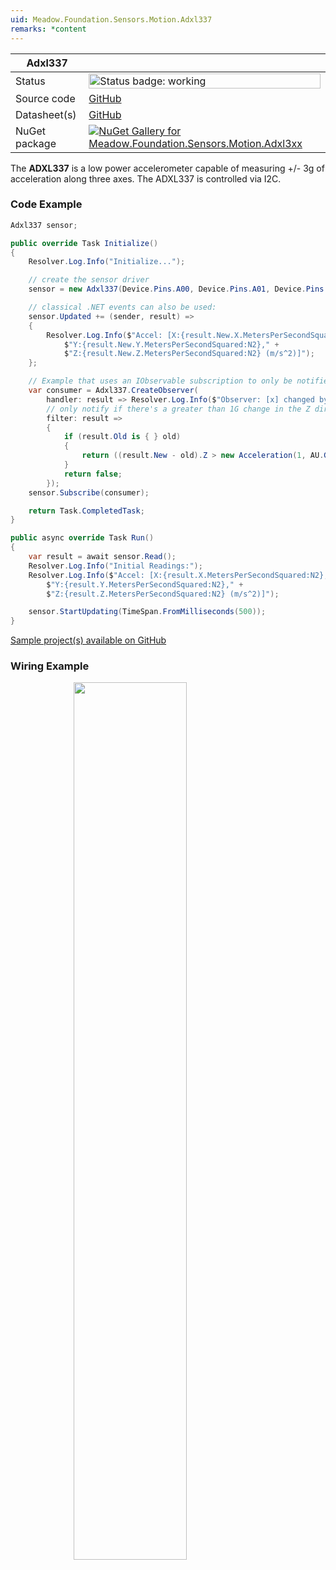 ```yaml
---
uid: Meadow.Foundation.Sensors.Motion.Adxl337
remarks: *content
---
```


| Adxl337 | |
|--------|--------|
| Status | <img src="https://img.shields.io/badge/Working-brightgreen" style="width: auto; height: -webkit-fill-available;" alt="Status badge: working" /> |
| Source code | [GitHub](https://github.com/WildernessLabs/Meadow.Foundation/tree/main/Source/Meadow.Foundation.Peripherals/Sensors.Motion.Adxl3xx) |
| Datasheet(s) | [GitHub](https://github.com/WildernessLabs/Meadow.Foundation/tree/main/Source/Meadow.Foundation.Peripherals/Sensors.Motion.Adxl3xx/Datasheet) |
| NuGet package | <a href="https://www.nuget.org/packages/Meadow.Foundation.Sensors.Motion.Adxl3xx/" target="_blank"><img src="https://img.shields.io/nuget/v/Meadow.Foundation.Sensors.Motion.Adxl3xx.svg?label=Meadow.Foundation.Sensors.Motion.Adxl3xx" alt="NuGet Gallery for Meadow.Foundation.Sensors.Motion.Adxl3xx" /></a> |

The **ADXL337** is a low power accelerometer capable of measuring +/- 3g of acceleration along three axes. The ADXL337 is controlled via I2C.

### Code Example

```csharp
Adxl337 sensor;

public override Task Initialize()
{
    Resolver.Log.Info("Initialize...");

    // create the sensor driver
    sensor = new Adxl337(Device.Pins.A00, Device.Pins.A01, Device.Pins.A02, null);

    // classical .NET events can also be used:
    sensor.Updated += (sender, result) =>
    {
        Resolver.Log.Info($"Accel: [X:{result.New.X.MetersPerSecondSquared:N2}," +
            $"Y:{result.New.Y.MetersPerSecondSquared:N2}," +
            $"Z:{result.New.Z.MetersPerSecondSquared:N2} (m/s^2)]");
    };

    // Example that uses an IObservable subscription to only be notified when the filter is satisfied
    var consumer = Adxl337.CreateObserver(
        handler: result => Resolver.Log.Info($"Observer: [x] changed by threshold; new [x]: X:{result.New.X:N2}, old: X:{result.Old?.X:N2}"),
        // only notify if there's a greater than 1G change in the Z direction
        filter: result =>
        {
            if (result.Old is { } old)
            {
                return ((result.New - old).Z > new Acceleration(1, AU.Gravity));
            }
            return false;
        });
    sensor.Subscribe(consumer);

    return Task.CompletedTask;
}

public async override Task Run()
{
    var result = await sensor.Read();
    Resolver.Log.Info("Initial Readings:");
    Resolver.Log.Info($"Accel: [X:{result.X.MetersPerSecondSquared:N2}," +
        $"Y:{result.Y.MetersPerSecondSquared:N2}," +
        $"Z:{result.Z.MetersPerSecondSquared:N2} (m/s^2)]");

    sensor.StartUpdating(TimeSpan.FromMilliseconds(500));
}
```

[Sample project(s) available on GitHub](https://github.com/WildernessLabs/Meadow.Foundation/tree/main/Source/Meadow.Foundation.Peripherals/Sensors.Motion.Adxl3xx/Samples/Adxl337_Sample)

### Wiring Example

<img src="../../API_Assets/Meadow.Foundation.Sensors.Motion.Adx337/Adx337_Fritzing.svg" 
    style="width: 60%; display: block; margin-left: auto; margin-right: auto;" />




